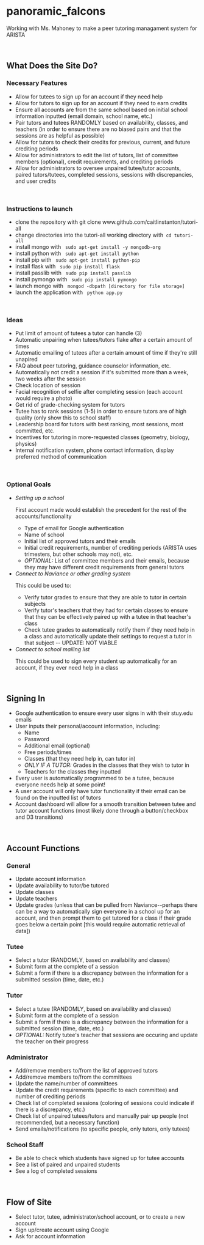 <h1>panoramic_falcons</h1>
<p>Working with Ms. Mahoney to make a peer tutoring managament system for ARISTA</p>

<br>

<h2>What Does the Site Do?</h2>
<h3>Necessary Features</h3>
<ul>
	<li>Allow for tutees to sign up for an account if they need help</li>
	<li>Allow for tutors to sign up for an account if they need to earn credits</li>
	<li>Ensure all accounts are from the same school based on initial school information inputted (email domain, school name, etc.)</li>
	<li>Pair tutors and tutees RANDOMLY based on availability, classes, and teachers (in order to ensure there are no biased pairs and that the sessions are as helpful as possible)</li>
	<li>Allow for tutors to check their credits for previous, current, and future crediting periods</li>
	<li>Allow for administrators to edit the list of tutors, list of committee members (optional), credit requirements, and crediting periods</li>
	<li>Allow for administrators to oversee unpaired tutee/tutor accounts, paired tutors/tutees, completed sessions, sessions with discrepancies, and user credits</li>
</ul>

<br>
<h3>Instructions to launch</h3>
<ul>
	<li>clone the repository with git clone www.github.com/caitlinstanton/tutori-all</li>
	<li>change directories into the tutori-all working directory with<code> cd tutori-all</code></li>
	<li>install mongo with <code> sudo apt-get install -y mongodb-org</code></li>
	<li>install python with <code> sudo apt-get install python</code></li>
	<li>install pip with <code> sudo apt-get install python-pip</code></li>
	<li>install flask with <code> sudo pip install flask</code></li>
	<li>install passlib with <code> sudo pip install passlib</code></li>
	<li>install pymongo with <code> sudo pip install pymongo</code></li>
	<li>launch mongo with <code> mongod -dbpath [directory for file storage]</code></li>
	<li>launch the application with <code> python app.py</code></li>
</ul>
<br>
<h3>Ideas</h3>
<ul>
	<li>Put limit of amount of tutees a tutor can handle (3)</li>
	<li>Automatic unpairing when tutees/tutors flake after a certain amount of times</li>
	<li>Automatic emailing of tutees after a certain amount of time if they're still unapired</li>
	<li>FAQ about peer tutoring, guidance counselor information, etc.</li>
	<li>Automatically not credit a session if it's submitted more than a week, two weeks after the session</li>
	<li>Check location of session</li>
	<li>Facial recognition of selfie after completing session (each account would require a photo)</li>
	<li>Get rid of grade-checking system for tutors</li>
	<li>Tutee has to rank sessions (1-5) in order to ensure tutors are of high quality (only show this to school staff)</li>
	<li>Leadership board for tutors with best ranking, most sessions, most committed, etc.</li>
	<li>Incentives for tutoring in more-requested classes (geometry, biology, physics)</li>
	<li>Internal notification system, phone contact information, display preferred method of communication</li>
</ul>

<br>

<h3>Optional Goals</h3>
<ul>
	<li>
		<i>Setting up a school</i>
		<br>
		<p>First account made would establish the precedent for the rest of the accounts/functionality</p>
		<ul>
			<li>Type of email for Google authentication</li>
			<li>Name of school</li>
			<li>Initial list of approved tutors and their emails</li>
			<li>Initial credit requirements, number of crediting periods (ARISTA uses trimesters, but other schools may not), etc.</li>
			<li><i>OPTIONAL: </i>List of committee members and their emails, because they may have different credit requirements from general tutors</li>
		</ul>
	</li>
	<li>
		<i>Connect to Naviance or other grading system</i>
		<br>
		<p>This could be used to:</p>
		<ul>
			<li>Verify tutor grades to ensure that they are able to tutor in certain subjects</li>
			<li>Verify tutor's teachers that they had for certain classes to ensure that they can be effectively paired up with a tutee in that teacher's class</li>
			<li>Check tutee grades to automatically notify them if they need help in a class and automatically update their settings to request a tutor in that subject -- UPDATE: NOT VIABLE</li>
		</ul>
	</li>
	<li>
		<i>Connect to school mailing list</i>
		<br>
		<p>This could be used to sign every student up automatically for an account, if they ever need help in a class</p>
	</li>
</ul>

<br>

<h2>Signing In</h2>
<ul>
	<li>Google authentication to ensure every user signs in with their stuy.edu emails</li>
	<li>User inputs their personal/account information, including:
		<ul>
			<li>Name</li>
			<li>Password</li>
			<li>Additional email (optional)</li>
			<li>Free periods/times</li>
			<li>Classes (that they need help in, can tutor in)</li>
			<li><i>ONLY IF A TUTOR: </i>Grades in the classes that they wish to tutor in</li>
			<li>Teachers for the classes they inputted</li>
		</ul>
	</li>
	<li>Every user is automatically programmed to be a tutee, because everyone needs help at some point!</li>
	<li>A user account will only have tutor functionality if their email can be found on the inputted list of tutors</li>
	<li>Account dashboard will allow for a smooth transition between tutee and tutor account functions (most likely done through a button/checkbox and D3 transitions)</li>
</ul>

<br>

<h2>Account Functions</h2>
<h3>General</h3>
<ul>
	<li>Update account information</li>
	<li>Update availability to tutor/be tutored</li>
	<li>Update classes</li>
	<li>Update teachers</li>
	<li>Update grades (unless that can be pulled from Naviance--perhaps there can be a way to automatically sign everyone in a school up for an account, and then prompt them to get tutored for a class if their grade goes below a certain point [this would require automatic retrieval of data])</li>
</ul>
<h3>Tutee</h3>
<ul>
	<li>Select a tutor (RANDOMLY, based on availability and classes)</li>
	<li>Submit form at the complete of a session</li>
	<li>Submit a form if there is a discrepancy between the information for a submitted session (time, date, etc.)</li>
</ul>
<h3>Tutor</h3>
<ul>
	<li>Select a tutee (RANDOMLY, based on availability and classes)</li>
	<li>Submit form at the complete of a session</li>
	<li>Submit a form if there is a discrepancy between the information for a submitted session (time, date, etc.)</li>
	<li><i>OPTIONAL: </i>Notify tutee's teacher that sessions are occuring and update the teacher on their progress</li>
</ul>
<h3>Administrator</h3>
<ul>
	<li>Add/remove members to/from the list of approved tutors</li>
	<li>Add/remove members to/from the committees</li>
	<li>Update the name/number of committees</li>
	<li>Update the credit requirements (specific to each committee) and number of crediting periods</li>
	<li>Check list of completed sessions (coloring of sessions could indicate if there is a discrepancy, etc.)</li>
	<li>Check list of unpaired tutees/tutors and manually pair up people (not recommended, but a necessary function)</li>
	<li>Send emails/notifications (to specific people, only tutors, only tutees)</li>
</ul>
<h3>School Staff</h3>
<ul>
	<li>Be able to check which students have signed up for tutee accounts</li>
	<li>See a list of paired and unpaired students</li>
	<li>See a log of completed sessions</li>
</ul>

<br>

<h2>Flow of Site</h2>
<ul>
	<li>Select tutor, tutee, administrator/school account, or to create a new account</li>
	<li>Sign up/create account using Google</li>
	<li>Ask for account information</li>
</ul>
